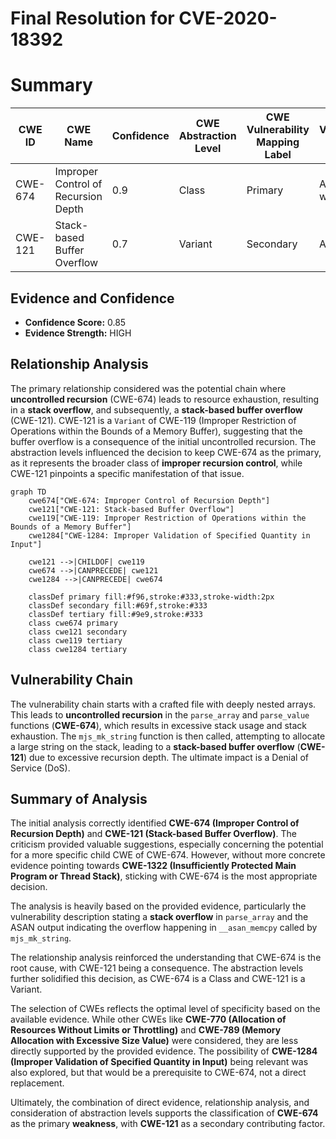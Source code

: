 # Final Resolution for CVE-2020-18392

# Summary
| CWE ID | CWE Name | Confidence | CWE Abstraction Level | CWE Vulnerability Mapping Label | CWE-Vulnerability Mapping Notes |
|---|---|---|---|---|---|
| CWE-674 | Improper Control of Recursion Depth | 0.9 | Class | Primary | Allowed-with-Review |
| CWE-121 | Stack-based Buffer Overflow | 0.7 | Variant | Secondary | Allowed |

## Evidence and Confidence

*   **Confidence Score:** 0.85
*   **Evidence Strength:** HIGH

## Relationship Analysis
The primary relationship considered was the potential chain where **uncontrolled recursion** (CWE-674) leads to resource exhaustion, resulting in a **stack overflow**, and subsequently, a **stack-based buffer overflow** (CWE-121). CWE-121 is a `Variant` of CWE-119 (Improper Restriction of Operations within the Bounds of a Memory Buffer), suggesting that the buffer overflow is a consequence of the initial uncontrolled recursion. The abstraction levels influenced the decision to keep CWE-674 as the primary, as it represents the broader class of **improper recursion control**, while CWE-121 pinpoints a specific manifestation of that issue.

```mermaid
graph TD
    cwe674["CWE-674: Improper Control of Recursion Depth"]
    cwe121["CWE-121: Stack-based Buffer Overflow"]
    cwe119["CWE-119: Improper Restriction of Operations within the Bounds of a Memory Buffer"]
    cwe1284["CWE-1284: Improper Validation of Specified Quantity in Input"]
    
    cwe121 -->|CHILDOF| cwe119
    cwe674 -->|CANPRECEDE| cwe121
    cwe1284 -->|CANPRECEDE| cwe674
    
    classDef primary fill:#f96,stroke:#333,stroke-width:2px
    classDef secondary fill:#69f,stroke:#333
    classDef tertiary fill:#9e9,stroke:#333
    class cwe674 primary
    class cwe121 secondary
    class cwe119 tertiary
    class cwe1284 tertiary
```

## Vulnerability Chain
The vulnerability chain starts with a crafted file with deeply nested arrays. This leads to **uncontrolled recursion** in the `parse_array` and `parse_value` functions (**CWE-674**), which results in excessive stack usage and stack exhaustion. The `mjs_mk_string` function is then called, attempting to allocate a large string on the stack, leading to a **stack-based buffer overflow** (**CWE-121**) due to excessive recursion depth. The ultimate impact is a Denial of Service (DoS).

## Summary of Analysis
The initial analysis correctly identified **CWE-674 (Improper Control of Recursion Depth)** and **CWE-121 (Stack-based Buffer Overflow)**. The criticism provided valuable suggestions, especially concerning the potential for a more specific child CWE of CWE-674. However, without more concrete evidence pointing towards **CWE-1322 (Insufficiently Protected Main Program or Thread Stack)**, sticking with CWE-674 is the most appropriate decision.

The analysis is heavily based on the provided evidence, particularly the vulnerability description stating a **stack overflow** in `parse_array` and the ASAN output indicating the overflow happening in `__asan_memcpy` called by `mjs_mk_string`.

The relationship analysis reinforced the understanding that CWE-674 is the root cause, with CWE-121 being a consequence. The abstraction levels further solidified this decision, as CWE-674 is a Class and CWE-121 is a Variant.

The selection of CWEs reflects the optimal level of specificity based on the available evidence. While other CWEs like **CWE-770 (Allocation of Resources Without Limits or Throttling)** and **CWE-789 (Memory Allocation with Excessive Size Value)** were considered, they are less directly supported by the provided evidence. The possibility of **CWE-1284 (Improper Validation of Specified Quantity in Input)** being relevant was also explored, but that would be a prerequisite to CWE-674, not a direct replacement.

Ultimately, the combination of direct evidence, relationship analysis, and consideration of abstraction levels supports the classification of **CWE-674** as the primary **weakness**, with **CWE-121** as a secondary contributing factor.